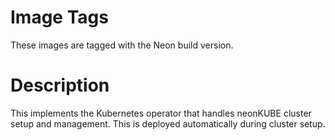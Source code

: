 # Image Tags

These images are tagged with the Neon build version.

# Description

This implements the Kubernetes operator that handles neonKUBE cluster setup and management.  This is deployed automatically during cluster setup.

